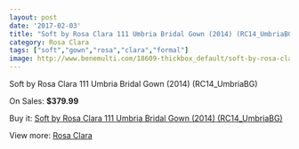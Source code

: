 ```yaml
---
layout: post
date: '2017-02-03'
title: "Soft by Rosa Clara 111 Umbria Bridal Gown (2014) (RC14_UmbriaBG)"
category: Rosa Clara
tags: ["soft","gown","rosa","clara","formal"]
image: http://www.benemulti.com/18609-thickbox_default/soft-by-rosa-clara-111-umbria-bridal-gown-2014-rc14umbriabg.jpg
---
```

Soft by Rosa Clara 111 Umbria Bridal Gown (2014) (RC14_UmbriaBG)

On Sales: **$379.99**
<a href="https://www.benemulti.com/en/rosa-clara/7046-soft-by-rosa-clara-111-umbria-bridal-gown-2014-rc14umbriabg.html"><amp-img layout="responsive" width="600" height="600" src="//www.benemulti.com/18609-thickbox_default/soft-by-rosa-clara-111-umbria-bridal-gown-2014-rc14umbriabg.jpg" alt="Soft by Rosa Clara 111 Umbria Bridal Gown (2014) (RC14_UmbriaBG) 0" /></a>
<a href="https://www.benemulti.com/en/rosa-clara/7046-soft-by-rosa-clara-111-umbria-bridal-gown-2014-rc14umbriabg.html"><amp-img layout="responsive" width="600" height="600" src="//www.benemulti.com/18610-thickbox_default/soft-by-rosa-clara-111-umbria-bridal-gown-2014-rc14umbriabg.jpg" alt="Soft by Rosa Clara 111 Umbria Bridal Gown (2014) (RC14_UmbriaBG) 1" /></a>

Buy it: [Soft by Rosa Clara 111 Umbria Bridal Gown (2014) (RC14_UmbriaBG)](https://www.benemulti.com/en/rosa-clara/7046-soft-by-rosa-clara-111-umbria-bridal-gown-2014-rc14umbriabg.html "Soft by Rosa Clara 111 Umbria Bridal Gown (2014) (RC14_UmbriaBG)")

View more: [Rosa Clara](https://www.benemulti.com/en/60-rosa-clara "Rosa Clara")